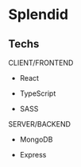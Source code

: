 # Splendid

## Techs

CLIENT/FRONTEND

- React

- TypeScript

- SASS

SERVER/BACKEND

- MongoDB

- Express
